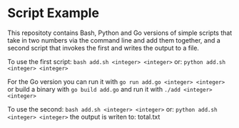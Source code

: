 # Script Example

This repositoty contains Bash, Python and Go versions of simple scripts that take in two numbers via the command line and add them together, and a second script that invokes the first and writes the output to a file.

To use the first script:
`bash add.sh <integer> <integer>`
or:
`python add.sh <integer> <integer>`

For the Go version you can run it with `go run add.go <integer> <integer>` or build a binary with `go build add.go` and run it with `./add <integer> <integer>`

To use the second:
`bash add.sh <integer> <integer>`
or:
`python add.sh <integer> <integer>`
the output is writen to:
total.txt
